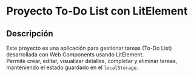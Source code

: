 
# Proyecto To-Do List con LitElement

## Descripción

Este proyecto es una aplicación para gestionar tareas (To-Do List) desarrollada con Web Components usando LitElement.  
Permite crear, editar, visualizar detalles, completar y eliminar tareas, manteniendo el estado guardado en el `localStorage`.


